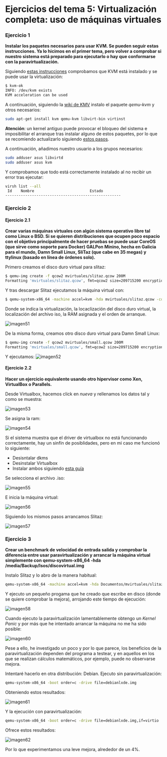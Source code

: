 # Ejercicios del tema 5: Virtualización completa: uso de máquinas virtuales
### Ejercicio 1
**Instalar los paquetes necesarios para usar KVM. Se pueden seguir estas instrucciones. Ya lo hicimos en el primer tema, pero volver a comprobar si nuestro sistema está preparado para ejecutarlo o hay que conformarse con la paravirtualización.**

Siguiendo [estas instrucciones](https://help.ubuntu.com/community/KVM/Installation) comprobamos que KVM está instalado y se puede usar la virtualización:

```bash
$ kvm-ok
INFO: /dev/kvm exists
KVM acceleration can be used
```
A continuación, siguiendo la [wiki de KMV](https://wiki.debian.org/KVM#Installation) instalo el paquete _qemu-kvm_ y otros necesarios:

```bash
sudo apt-get install kvm qemu-kvm libvirt-bin virtinst
```

**Atención**: un kernel antiguo puede provocar el bloqueo del sistema e imposibilitar el arranque tras instalar alguno de estos paquetes, por lo que se recomiendo actualizarlo siguiendo [estos pasos](http://askubuntu.com/questions/777627/what-is-the-lastest-stable-kernel-and-how-to-install-it).

A continuación, añadimos nuestro usuario a los grupos necesarios:
```bash
sudo adduser asus libvirtd
sudo adduser asus kvm
```

Y comprobamos que todo está correctamente instalado al no recibir un error tras ejecutar:
```bash
virsh list --all
 Id    Nombre                         Estado
----------------------------------------------------
```
### Ejercicio 2
#### Ejercicio 2.1
**Crear varias máquinas virtuales con algún sistema operativo libre tal como Linux o BSD. Si se quieren distribuciones que ocupen poco espacio con el objetivo principalmente de hacer pruebas se puede usar CoreOS (que sirve como soporte para Docker) GALPon Minino, hecha en Galicia para el mundo, Damn Small Linux, SliTaz (que cabe en 35 megas) y ttylinux (basado en línea de órdenes solo).**

Primero creamos el disco duro virtual para slitaz:
```bash
$ qemu-img create -f qcow2 mvirtuales/slitaz.qcow 200M
Formatting 'mvirtuales/slitaz.qcow', fmt=qcow2 size=209715200 encryption=off cluster_size=65536 lazy_refcounts=off refcount_bits=16
```
Y tras descargar Slitaz ejecutamos la máquina virtual con:
```bash
$ qemu-system-x86_64 -machine accel=kvm -hda mvirtuales/slitaz.qcow -cdrom ../Descargas/slitaz-5.0-rc3.iso -m 1G -boot once=d
```
Donde se indica la virtualización, la locaclización del disco duro virtual, la localización del archivo iso, la RAM asignada y el orden de arranque.

![imagen51](Capturas/imagen51.png)

De la misma forma, creamos otro disco duro virtual para Damn Small Linux:
```bash
$ qemu-img create -f qcow2 mvirtuales/small.qcow 200M
Formatting 'mvirtuales/small.qcow', fmt=qcow2 size=209715200 encryption=off cluster_size=65536 lazy_refcounts=off refcount_bits=16
```
Y ejecutamos:
![imagen52](Capturas/imagen52.png)

#### Ejercicio 2.2
**Hacer un ejercicio equivalente usando otro hipervisor como Xen, VirtualBox o Parallels.**

Desde Virtualbox, hacemos click en _nueva_ y rellenamos los datos tal y como se muestra:

![imagen53](Capturas/imagen53.png)

Se asigna la ram:

![imagen54](Capturas/imagen54.png)

Si el sistema muestra que el driver de virtualbox no está funcionando correctamente, hay un sinfín de posiblidades, pero en mi caso me funcionó lo siguiente:
* Desisntalar dkms
* Desinstalar Virtualbox
* Instalar ambos siguiendo [esta guía](https://www.virtualbox.org/wiki/Linux_Downloads)

Se selecciona el archivo .iso:

![imagen55](Capturas/imagen55.png)

E inicia la máquina virtual:

![imagen56](Capturas/imagen56.png)

Siguiendo los mismos pasos arrancamos Slitaz:

![imagen57](Capturas/imagen57.png)

### Ejercicio 3
**Crear un benchmark de velocidad de entrada salida y comprobar la diferencia entre usar paravirtualización y arrancar la máquina virtual simplemente con qemu-system-x86_64 -hda /media/Backup/Isos/discovirtual.img**

Instalo Slitaz y lo abro de la manera habitual:
```bash
qemu-system-x86_64 -machine accel=kvm -hda Documentos/mvirtuales/slitaz.qcow -m 1G
```
Y ejecuto un pequeño progama que he creado que escribe en disco (donde se quiere comprobar la mejora), arrojando este tiempo de ejecución:

![imagen58](Capturas/imagen58.png)

Cuando ejecuto la paravirtualización lamentablemente obtengo un _Kernel Panic_ y por más que he intentado arrancar la máquina no me ha sido posible:

![imagen60](Capturas/imagen60.png)

Pese a ello, he investigado un poco y por lo que parece, los beneficios de la paravirtualización dependen del programa a testear, y en aquellos en los que se realizan cálculos matemáticos, por ejemplo, puede no observarse mejora.

Intentaré hacerlo en otra distribución: Debian. Ejecuto sin paravirtualización:
```bash
qemu-system-x86_64 -boot order=c -drive file=debianlxde.img
```
Obteniendo estos resultados:

![imagen61](Capturas/imagen61.png)


Y la ejecución con paravirtualización:
```bash
qemu-system-x86_64 -boot order=c -drive file=debianlxde.img,if=virtio
```
Ofrece estos resultados:

![imagen62](Capturas/imagen62.png)

Por lo que experimentamos una leve mejora, alrededor de un 4%.
